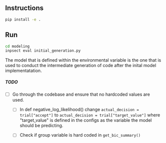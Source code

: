 ## Instructions
```bash
pip install -e .
```

## Run
```bash
cd modeling
inpsect eval initial_generation.py
```


The model that is defined within the environmental variable is the one that is used to conduct the intermediate generation of code after the inital model implementatation.

##### TODO ###########

- [ ] Go through the codebase and ensure that no hardcoded values are used.
     - [ ] In def negative_log_likelihood() change `actual_decision = trial["accept"]` to `actual_decision = trial["target_value"]` where "target_value" is defined in the configs as the variable the model should be predicting.
     - [ ] Check if group variable is hard coded in `get_bic_summary()`
     